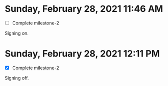 # Sunday, February 28, 2021 11:46 AM

- [ ] Complete milestone-2

Signing on.

# Sunday, February 28, 2021 12:11 PM

- [x] Complete milestone-2

Signing off.
